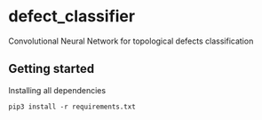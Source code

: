 # defect_classifier
Convolutional Neural Network for topological defects classification
## Getting started
Installing all dependencies
```
pip3 install -r requirements.txt
```
